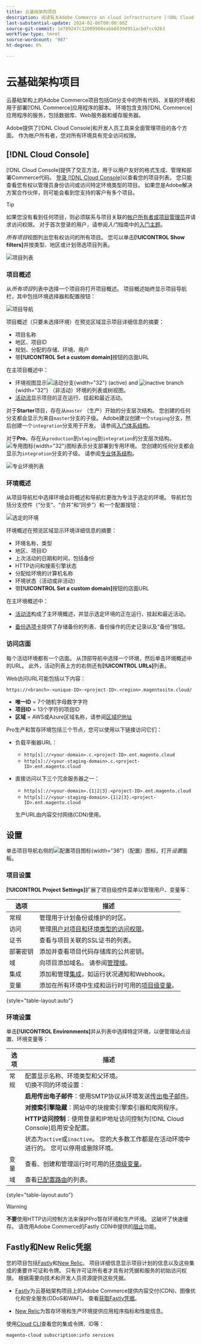 ```yaml
---
title: 云基础架构项目
description: 阅读有关Adobe Commerce on cloud infrastructure [!DNL Cloud Console] 的概述，并了解如何访问帐户设置。
last-substantial-update: 2024-02-06T00:00:00Z
source-git-commit: 1e789247c12009908eabb6039d951acbdfcc9263
workflow-type: tm+mt
source-wordcount: '987'
ht-degree: 0%

---
```


# 云基础架构项目

云基础架构上的Adobe Commerce项目包括Git分支中的所有代码、关联的环境和用于部署[!DNL Commerce]应用程序的脚本。 环境包含支持[!DNL Commerce]应用程序的服务，包括数据库、Web服务器和缓存服务器。

Adobe提供了[!DNL Cloud Console]和开发人员工具来全面管理项目的各个方面。 作为帐户所有者，您对所有环境具有完全访问权限。

## [!DNL Cloud Console]

[!DNL Cloud Console]提供了交互方法，用于以用户友好的格式生成、管理和部署Commerce代码。 [登录 [!DNL Cloud Console]](https://console.adobecommerce.com)以查看您的项目列表。 您只能查看您有权以管理员身份访问或访问特定环境类型的项目。 如果您是Adobe解决方案合作伙伴，则可能会看到您支持的客户有多个项目。

>[!TIP]
>
>如果您没有看到任何项目，则必须联系与项目关联的[帐户所有者或项目管理员](../project/user-access.md)并请求访问权限。 对于首次登录的用户，请参阅&#x200B;_入门_&#x200B;指南中的[入门主题](../../get-started/onboarding.md#cloud-console)。

_所有项目_&#x200B;视图列出您有权访问的所有项目。 您可以单击&#x200B;**[!UICONTROL Show filters]**&#x200B;并按类型、地区或计划筛选项目列表。

![项目列表](../../assets/ui-allprojects-list.png)

### 项目概述

从&#x200B;_所有项目_&#x200B;列表中选择一个项目将打开项目概述。 项目概述始终显示项目导航栏，其中包括环境选择器和配置按钮：

![项目导航](../../assets/project-nav.png)

项目概述（只要未选择环境）在预览区域显示项目详细信息的摘要：

- 项目名称
- 地区、项目ID
- 规划、分配的存储、环境、用户
- 带&#x200B;**[!UICONTROL Set a custom domain]**&#x200B;按钮的店面URL

在主项目概述中：

- 环境视图显示![活动分支](../../assets/icon-active.png){width="32"} (active) and ![inactive branch](../../assets/icon-inactive.png){width="32"} （非活动）环境的列表或树视图。
- [活动流](activity-stream.md)显示项目的正在运行、挂起和最近活动。
<!-- - Apps & Services—Shows a topology of service containers -->

对于&#x200B;**Starter**&#x200B;项目，存在从`master` （生产）开始的分支层次结构。 您创建的任何分支都会显示为来自`master`分支的子级。 Adobe建议创建一个`staging`分支，然后创建一个`integration`分支用于开发。 请参阅[入门体系结构](../architecture/starter-architecture.md)。

对于&#x200B;**Pro**，存在从`production`到`staging`到`integration`的分支层次结构。 ![专用图标](../../assets/icon-dedicated.png){width="32"}图标表示分支部署到专用环境。 您创建的任何分支都会显示为`integration`分支的子级。 请参阅[专业体系结构](../architecture/pro-architecture.md)。

![专业环境列表](../../assets/pro-environments.png)

### 环境概述

从项目导航栏中选择环境会将概述和导航栏更改为专注于选定的环境。 导航栏包括分支控件（“分支”、“合并”和“同步”）和一个配置按钮：

![选定的环境](../../assets/environment-selected.png)

环境概述在预览区域显示环境详细信息的摘要：

- 环境名称，类型
- 地区、项目ID
- 上次活动的日期和时间，包括备份
- HTTP访问和搜索引擎状态
- 分配给环境的计算机名称
- 环境状态（活动或非活动）
- 带&#x200B;**[!UICONTROL Set a custom domain]**&#x200B;按钮的店面URL

在主环境概述中：

- [活动流](activity-stream.md)构成了主环境概述，并显示选定环境的正在运行、挂起和最近活动。
<!-- - Services tab shows and Apps & Services menu, including overview and configuration tabs for each service. -->
- [备份选项卡](../storage/snapshots.md#create-a-manual-backup)提供了存储备份的列表、备份操作的历史记录以及“备份”按钮。

### 访问店面

每个活动环境都有一个店面。 从顶部导航中选择一个环境，然后单击环境概述中的URL。 此外，活动列表上方的右侧还有&#x200B;**[!UICONTROL URLs]**&#x200B;列表。

Web访问URL可能包括以下内容：

```
https://<branch>-<unique-ID>-<project-ID>.<region>.magentosite.cloud/
```

- **唯一ID** = 7个随机字母数字字符
- **项目ID** = 13个字符的项目ID
- **区域** = AWS或Azure区域名称，请参阅[区域IP地址](regional-ip-addresses.md)

Pro生产和暂存环境包括三个节点，您可以使用以下链接访问它们：

- 负载平衡器URL：

   - `http[s]://<your-domain>.c.<project-ID>.ent.magento.cloud`
   - `http[s]://<your-staging-domain>.c.<project-ID>.ent.magento.cloud`

- 直接访问以下三个冗余服务器之一：

   - `http[s]://<your-domain>.{1|2|3}.<project-ID>.ent.magento.cloud`
   - `http[s]://<your-staging-domain>.{1|2|3}.<project-ID>.ent.magento.cloud`

  生产URL由内容交付网络(CDN)使用。

## 设置

单击项目导航右侧的![配置项目图标](../../assets/icon-configure.png){width="36"}（配置）图标，打开&#x200B;_设置_&#x200B;面板。

### 项目设置

**[!UICONTROL Project Settings]**&#x200B;扩展了项目级控件菜单以管理用户、变量等：

| 选项 | 描述 |
|--------------|-------------------------------------------------------------------------------------------------------------------------------|
| 常规 | 管理用于计划备份或维护的时区。 |
| 访问 | 管理[用户对项目和环境类型的访问权限](user-access.md)。 |
| 证书 | 查看与项目关联的SSL证书的列表。 |
| 部署密钥 | 添加并查看项目代码存储库的公共密钥。 |
| 域 | 向项目添加域名。 请参阅[管理域](../cdn/fastly-custom-cache-configuration.md#manage-domains)。 |
| 集成 | 添加和管理[集成](../integrations/overview.md)，如运行状况通知和Webhook。 |
| 变量 | 添加在所有环境中生成和运行时可用的[项目级变量](../environment/variable-levels.md)。 |

{style="table-layout:auto"}

### 环境设置

单击&#x200B;**[!UICONTROL Environments]**&#x200B;并从列表中选择特定环境，以便管理站点设置、环境变量等：

| 选项 | 描述 |
| --------- | -------------------------------------------------------------------------------------------------------------------------------- |
| 常规 | 配置显示名称、环境类型和父环境。<br>切换不同的环境设置： |
|           | **启用传出电子邮件**：使用SMTP协议从环境发送[传出电子邮件](outgoing-emails.md)。 |
|           | **对搜索引擎隐藏**：网站中的块搜索引擎索引器和爬网程序。 |
|           | **HTTP访问控制**：使用登录和IP地址访问控制为[!DNL Cloud Console]启用安全配置。 |
|           | 状态为`active`或`inactive`。 您的大多数工作都是在活动环境中进行的。 您可以停用或删除环境。 |
| 变量 | 查看、创建和管理运行时可用的[环境级变量](../environment/variable-levels.md)。 |
| 域 | 查看[已配置路由](../routes/routes-yaml.md)的列表。 |

{style="table-layout:auto"}

>[!WARNING]
>
>**不要**&#x200B;使用HTTP访问控制方法来保护Pro暂存环境和生产环境。 这破坏了快速缓存。 请改用Adobe Commerce的Fastly CDN中提供的[阻止](../cdn/fastly-vcl-blocking.md)功能。

## Fastly和New Relic凭据

您的项目包括[Fastly](../cdn/fastly.md)和[New Relic](../monitor/new-relic-service.md)。 项目详细信息显示项目计划的信息以及这些集成的重要许可证和令牌。 只有许可证所有者才具有对凭据和服务的初始访问权限。 根据需要向技术和开发人员资源提供这些凭据。

- [Fastly](https://www.fastly.com/)为云基础架构项目上的Adobe Commerce提供内容交付(CDN)、图像优化和安全服务(DDoS和WAF)。 查看[获取Fastly凭据](../cdn/fastly-configuration.md#get-fastly-credentials)。

- [New Relic](../monitor/new-relic-service.md)为暂存环境和生产环境提供应用程序指标和性能信息。

使用[Cloud CLI](../dev-tools/cloud-cli-overview.md)查看您的集成令牌、ID等：

```bash
magento-cloud subscription:info services
```
